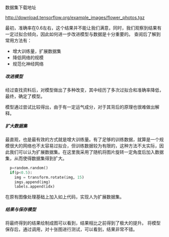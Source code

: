数据集下载地址

http://download.tensorflow.org/example_images/flower_photos.tgz

最初，准确率在0.6左右，这个结果并不能让我们满意，同时，我们观察到结果有一定过拟合倾向，因此如何进一步改进模型与数据是十分重要的。
查阅后了解到常用方法有：
* 增大训练量，扩展数据集
* 降低网络的规模
* 规范化神经网络

##### 改进模型

经过查找资料后，对模型做出了多种改变，其中经历了多次过拟合和准确率降低，最终，确定了模型。

模型通过尝试比较得出，由于有一定运气成分，对于其背后的原理也很难做出解释。

##### 扩大数据集

最直观，也是最有效的方式就是增大训练量。有了足够的训练数据，就算是一个规模很大的网络也不太容易过拟合，但训练数据较为有限的，这种方法不太实际，因此我们可以认为扩展数据集。在这里我采用了随机将图片旋转一定角度后加入数据集，从而使得数据集得到扩大。
```python
  p=random.random()
  if(p<0.5):
    img = transform.rotate(img, 15)
    imgs.append(img)
    labels.append(idx)
```
在原有图像处理基础上加入如上代码，实现人为扩展数据集。

##### 结果与保存模型

将最终得到的结果绘制成图可以看到，结果相比之前得到了极大的提升。
将模型保存后，通过调用，对十张图进行测试，可以看到，结果非常不错。
